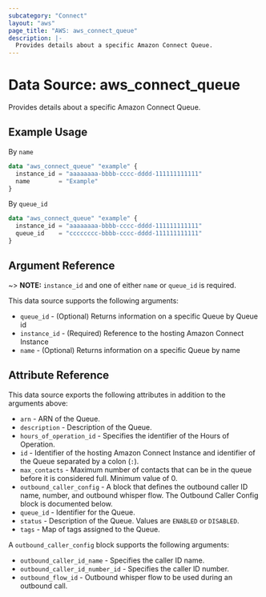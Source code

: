 ```yaml
---
subcategory: "Connect"
layout: "aws"
page_title: "AWS: aws_connect_queue"
description: |-
  Provides details about a specific Amazon Connect Queue.
---
```


# Data Source: aws_connect_queue

Provides details about a specific Amazon Connect Queue.

## Example Usage

By `name`

```terraform
data "aws_connect_queue" "example" {
  instance_id = "aaaaaaaa-bbbb-cccc-dddd-111111111111"
  name        = "Example"
}
```

By `queue_id`

```terraform
data "aws_connect_queue" "example" {
  instance_id = "aaaaaaaa-bbbb-cccc-dddd-111111111111"
  queue_id    = "cccccccc-bbbb-cccc-dddd-111111111111"
}
```

## Argument Reference

~> **NOTE:** `instance_id` and one of either `name` or `queue_id` is required.

This data source supports the following arguments:

* `queue_id` - (Optional) Returns information on a specific Queue by Queue id
* `instance_id` - (Required) Reference to the hosting Amazon Connect Instance
* `name` - (Optional) Returns information on a specific Queue by name

## Attribute Reference

This data source exports the following attributes in addition to the arguments above:

* `arn` - ARN of the Queue.
* `description` - Description of the Queue.
* `hours_of_operation_id` - Specifies the identifier of the Hours of Operation.
* `id` - Identifier of the hosting Amazon Connect Instance and identifier of the Queue separated by a colon (`:`).
* `max_contacts` - Maximum number of contacts that can be in the queue before it is considered full. Minimum value of 0.
* `outbound_caller_config` - A block that defines the outbound caller ID name, number, and outbound whisper flow. The Outbound Caller Config block is documented below.
* `queue_id` - Identifier for the Queue.
* `status` - Description of the Queue. Values are `ENABLED` or `DISABLED`.
* `tags` - Map of tags assigned to the Queue.

A `outbound_caller_config` block supports the following arguments:

* `outbound_caller_id_name` - Specifies the caller ID name.
* `outbound_caller_id_number_id` - Specifies the caller ID number.
* `outbound_flow_id` - Outbound whisper flow to be used during an outbound call.
